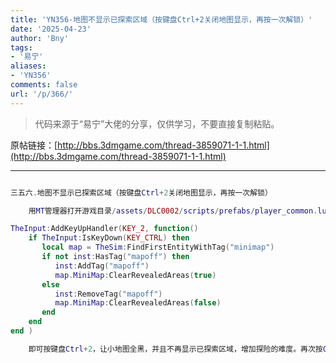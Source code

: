 ```yaml
---
title: 'YN356-地图不显示已探索区域（按键盘Ctrl+2关闭地图显示，再按一次解锁）'
date: '2025-04-23'
author: 'Bny'
tags:
- '易宁'
aliases:
- 'YN356'
comments: false
url: '/p/366/'
---
```


> 代码来源于“易宁”大佬的分享，仅供学习，不要直接复制粘贴。

原帖链接：[http://bbs.3dmgame.com/thread-3859071-1-1.html](http://bbs.3dmgame.com/thread-3859071-1-1.html)

---

```lua  

三五六.地图不显示已探索区域（按键盘Ctrl+2关闭地图显示，再按一次解锁）

	用MT管理器打开游戏目录/assets/DLC0002/scripts/prefabs/player_common.lua文件，在inst:AddComponent("resurrectable")下一行插入以下内容：

TheInput:AddKeyUpHandler(KEY_2, function()
	if TheInput:IsKeyDown(KEY_CTRL) then
	   local map = TheSim:FindFirstEntityWithTag("minimap")
	   if not inst:HasTag("mapoff") then
		  inst:AddTag("mapoff")
		  map.MiniMap:ClearRevealedAreas(true)
	   else
		  inst:RemoveTag("mapoff")
		  map.MiniMap:ClearRevealedAreas(false)
	   end
	end
end )

	即可按键盘Ctrl+2，让小地图全黑，并且不再显示已探索区域，增加探险的难度。再次按Ctrl+2，可解锁小地图显示已探索区域

```  

